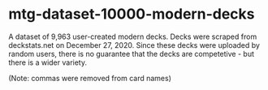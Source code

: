 # mtg-dataset-10000-modern-decks
A dataset of 9,963 user-created modern decks. Decks were scraped from deckstats.net on December 27, 2020. Since these decks were uploaded by random users, there is no guarantee that the decks are competetive - but there is a wider variety.

(Note: commas were removed from card names)
